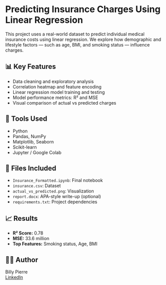 # Predicting Insurance Charges Using Linear Regression

This project uses a real-world dataset to predict individual medical insurance costs using linear regression. We explore how demographic and lifestyle factors — such as age, BMI, and smoking status — influence charges.

## 📊 Key Features
- Data cleaning and exploratory analysis
- Correlation heatmap and feature encoding
- Linear regression model training and testing
- Model performance metrics: R² and MSE
- Visual comparison of actual vs predicted charges

## 🧪 Tools Used
- Python
- Pandas, NumPy
- Matplotlib, Seaborn
- Scikit-learn
- Jupyter / Google Colab

## 📁 Files Included
- `Insurance_Formatted.ipynb`: Final notebook
- `insurance.csv`: Dataset
- `actual_vs_predicted.png`: Visualization
- `report.docx`: APA-style write-up (optional)
- `requirements.txt`: Project dependencies

## 📈 Results
- **R² Score:** 0.78
- **MSE:** 33.6 million
- **Top Features:** Smoking status, Age, BMI

## 🙋‍♂️ Author
Billy Pierre  
[LinkedIn](https://www.linkedin.com/in/pierrebilly/)
